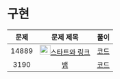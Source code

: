 # 구현

|문제|문제 제목|풀이|
|:---:|:---:|:---:|
|14889|<img src="https://d2gd6pc034wcta.cloudfront.net/tier/12.svg" height="23px" width="25px" float="left">[스타트와 링크](https://www.acmicpc.net/problem/14889)|[코드](https://github.com/SunHyeYoon/PS/blob/main/%EC%95%8C%EA%B3%A0%EB%A6%AC%EC%A6%98/%EA%B5%AC%ED%98%84/14889.py)|
|3190|[뱀](https://www.acmicpc.net/problem/3190)|[코드](https://github.com/SunHyeYoon/PS/blob/main/%EC%95%8C%EA%B3%A0%EB%A6%AC%EC%A6%98/%EA%B5%AC%ED%98%84/3190.py)|

